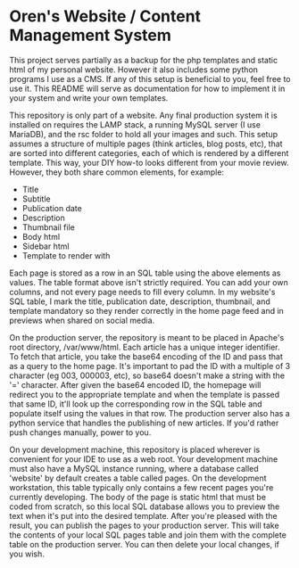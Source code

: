 Oren's Website / Content Management System
==========================================

This project serves partially as a backup for the php templates and static html of my personal website.
However it also includes some python programs I use as a CMS. If any of this setup is beneficial to you,
feel free to use it. This README will serve as documentation for how to implement it in your system and
write your own templates.

This repository is only part of a website. Any final production system it is installed on requires the
LAMP stack, a running MySQL server (I use MariaDB), and the rsc folder to hold all your images and such.
This setup assumes a structure of multiple pages (think articles, blog posts, etc), that are sorted into 
different categories, each of which is rendered by a different template. This way, your DIY how-to looks 
different from your movie review. However, they both share common elements, for example:

  * Title
  * Subtitle
  * Publication date
  * Description
  * Thumbnail file
  * Body html
  * Sidebar html
  * Template to render with

Each page is stored as a row in an SQL table using the above elements as values. The table format above
isn't strictly required. You can add your own columns, and not every page needs to fill every column. In
my website's SQL table, I mark the title, publication date, description, thumbnail, and template mandatory
so they render correctly in the home page feed and in previews when shared on social media.

On the production server, the repository is meant to be placed in Apache's root directory, /var/www/html.
Each article has a unique integer identifier. To fetch that article, you take the base64 encoding of the
ID and pass that as a query to the home page. It's important to pad the ID with a multiple of 3 character
(eg 003, 000003, etc), so base64 doesn't make a string with the '=' character. After given the base64
encoded ID, the homepage will redirect you to the appropriate template and when the template is passed
that same ID, it'll look up the corresponding row in the SQL table and populate itself using the values
in that row. The production server also has a python service that handles the publishing of new articles.
If you'd rather push changes manually, power to you.

On your development machine, this repository is placed wherever is convenient for your IDE to use as a web
root. Your development machine must also have a MySQL instance running, where a database called 'website' by 
default creates a table called pages. On the development workstation, this table typically only contains a 
few recent pages you're currently developing. The body of the page is static html that must be coded from 
scratch, so this local SQL database allows you to preview the text when it's put into the desired template. 
After you're pleased with the result, you can publish the pages to your production server. This will take 
the contents of your local SQL pages table and join them with the complete table on the production server. 
You can then delete your local changes, if you wish.
